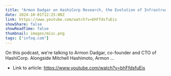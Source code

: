 ```yaml
---
title: "Armon Dadgar on HashiCorp Research, the Evolution of Infrastructure Tooling, and Standardisation"
date: 2024-10-01T12:25:00Z
link: https://www.youtube.com/watch?v=bhFfdsfuEis
showShare: false
showReadTime: false
thumbnail: images/misc.png
tags: ["infoq.com"]
---
```

On this podcast, we're talking to Armon Dadgar, co-founder and CTO of HashiCorp. Alongside Mitchell Hashimoto, Armon ...

- Link to article: https://www.youtube.com/watch?v=bhFfdsfuEis